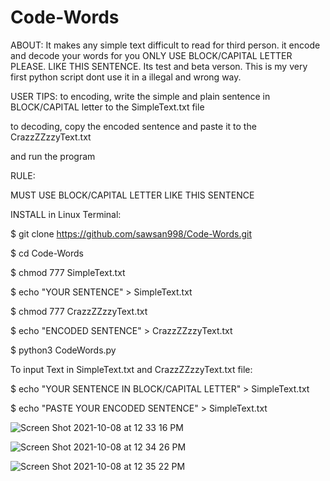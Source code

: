 # Code-Words

ABOUT:
It makes any simple text difficult to read for third person. 
it encode and decode your words for you
ONLY USE BLOCK/CAPITAL LETTER PLEASE. LIKE THIS SENTENCE.
Its test and beta verson.
This is my very first python script 
dont use it in a illegal and wrong way.


USER TIPS:
to encoding, write the simple and plain sentence in BLOCK/CAPITAL letter to the SimpleText.txt file

to decoding, copy the encoded sentence and paste it to the CrazzZZzzyText.txt

and run the program


RULE:

MUST USE BLOCK/CAPITAL LETTER LIKE THIS SENTENCE


INSTALL in Linux Terminal:

$ git clone https://github.com/sawsan998/Code-Words.git

$ cd Code-Words

$ chmod 777 SimpleText.txt

$ echo "YOUR SENTENCE" > SimpleText.txt

$ chmod 777 CrazzZZzzyText.txt

$ echo "ENCODED SENTENCE" > CrazzZZzzyText.txt

$ python3 CodeWords.py


To input Text in SimpleText.txt and CrazzZZzzyText.txt file:

$ echo "YOUR SENTENCE IN BLOCK/CAPITAL LETTER" > SimpleText.txt

$ echo "PASTE YOUR ENCODED SENTENCE" > SimpleText.txt


![Screen Shot 2021-10-08 at 12 33 16 PM](https://user-images.githubusercontent.com/81364999/136599225-12e0cb44-7c15-4361-a4f5-6ecd664095d3.png)

![Screen Shot 2021-10-08 at 12 34 26 PM](https://user-images.githubusercontent.com/81364999/136599258-af33f212-2d5d-465c-9542-a9f991b5723b.png)

![Screen Shot 2021-10-08 at 12 35 22 PM](https://user-images.githubusercontent.com/81364999/136599272-baedae58-9d93-4723-8f9b-dfc0bf672488.png)

